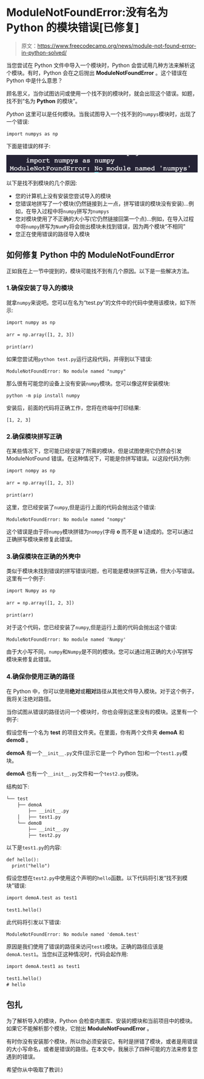 # ModuleNotFoundError:没有名为 Python 的模块错误[已修复]

> 原文：<https://www.freecodecamp.org/news/module-not-found-error-in-python-solved/>

当您尝试在 Python 文件中导入一个模块时，Python 会尝试用几种方法来解析这个模块。有时，Python 会在之后抛出 **ModuleNotFoundError** 。这个错误在 Python 中是什么意思？

顾名思义，当你试图访问或使用一个找不到的模块时，就会出现这个错误。如题，找不到“名为 **Python** 的模块”。

*Python* 这里可以是任何模块。当我试图导入一个找不到的`numpys`模块时，出现了一个错误:

```
import numpys as np 
```

下面是错误的样子:

![image-341](img/6ef547f70594a2a215180cc624ef596e.png)

以下是找不到模块的几个原因:

*   您的计算机上没有安装您尝试导入的模块
*   您错误地拼写了一个模块(仍然链接到上一点，拼写错误的模块没有安装)...例如，在导入过程中将`numpy`拼写为`numpys`
*   您对模块使用了不正确的大小写(它仍然链接回第一个点)...例如，在导入过程中将`numpy`拼写为`NumPy`将会抛出模块未找到错误，因为两个模块“不相同”
*   您正在使用错误的路径导入模块

## 如何修复 Python 中的 ModuleNotFoundError

正如我在上一节中提到的，模块可能找不到有几个原因。以下是一些解决方法。

### 1.确保安装了导入的模块

就拿`numpy`来说吧。您可以在名为“test.py”的文件中的代码中使用该模块，如下所示:

```
import numpy as np

arr = np.array([1, 2, 3])

print(arr) 
```

如果您尝试用`python test.py`运行这段代码，并得到以下错误:

```
ModuleNotFoundError: No module named "numpy" 
```

那么很有可能您的设备上没有安装`numpy`模块。您可以像这样安装模块:

```
python -m pip install numpy 
```

安装后，前面的代码将正确工作，您将在终端中打印结果:

```
[1, 2, 3] 
```

### 2.确保模块拼写正确

在某些情况下，您可能已经安装了所需的模块，但是试图使用它仍然会引发 ModuleNotFound 错误。在这种情况下，可能是你拼写错误。以这段代码为例:

```
import nompy as np

arr = np.array([1, 2, 3])

print(arr) 
```

这里，您已经安装了`numpy`,但是运行上面的代码会抛出这个错误:

```
ModuleNotFoundError: No module named "nompy" 
```

这个错误是由于将`numpy`模块拼错为`nompy`(字母 **o** 而不是 **u** )造成的。您可以通过正确拼写模块来修复此错误。

### 3.确保模块在正确的外壳中

类似于模块未找到错误的拼写错误问题，也可能是模块拼写正确，但大小写错误。这里有一个例子:

```
import Numpy as np

arr = np.array([1, 2, 3])

print(arr) 
```

对于这个代码，您已经安装了`numpy`,但是运行上面的代码会抛出这个错误:

```
ModuleNotFoundError: No module named 'Numpy' 
```

由于大小写不同，`numpy`和`Numpy`是不同的模块。您可以通过用正确的大小写拼写模块来修复此错误。

### 4.确保你使用正确的路径

在 Python 中，你可以使用**绝对**或**相对**路径从其他文件导入模块。对于这个例子，我将关注绝对路径。

当你试图从错误的路径访问一个模块时，你也会得到这里没有的模块。这里有一个例子:

假设您有一个名为 **test** 的项目文件夹。在里面，你有两个文件夹 **demoA** 和 **demoB** 。

**demoA** 有一个`__init__.py`文件(显示它是一个 Python 包)和一个`test1.py`模块。

**demoA** 也有一个`__init__.py`文件和一个`test2.py`模块。

结构如下:

```
└── test
    ├── demoA
        ├── __init__.py
    │   ├── test1.py
    └── demoB
        ├── __init__.py
        ├── test2.py 
```

以下是`test1.py`的内容:

```
def hello():
  print("hello") 
```

假设您想在`test2.py`中使用这个声明的`hello`函数。以下代码将引发“找不到模块”错误:

```
import demoA.test as test1

test1.hello() 
```

此代码将引发以下错误:

```
ModuleNotFoundError: No module named 'demoA.test' 
```

原因是我们使用了错误的路径来访问`test1`模块。正确的路径应该是`demoA.test1`。当您纠正这种情况时，代码会起作用:

```
import demoA.test1 as test1

test1.hello()
# hello 
```

## 包扎

为了解析导入的模块，Python 会检查内置库、安装的模块和当前项目中的模块。如果它不能解析那个模块，它抛出 **ModuleNotFoundError** 。

有时你没有安装那个模块，所以你必须安装它。有时是拼错了模块，或者是用错误的大小写命名，或者是错误的路径。在本文中，我展示了四种可能的方法来修复您遇到的错误。

希望你从中吸取了教训:)